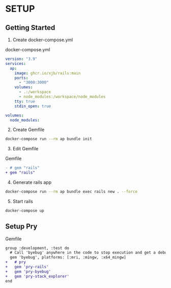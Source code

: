# SETUP

## Getting Started

1. Create docker-compose.yml

docker-compose.yml
```yml
version: "3.9"
services:
  ap:
    image: ghcr.io/xjb/rails:main
    ports:
      - "3000:3000"
    volumes:
      - .:/workspace
      - node_modules:/workspace/node_modules
    tty: true
    stdin_open: true

volumes:
  node_modules:
```

2. Create Gemfile

```bash
docker-compose run --rm ap bundle init
```

3. Edit Gemfile

Gemfile
```diff
- # gem "rails"
+ gem "rails"
```

4. Generate rails app

```bash
docker-compose run --rm ap bundle exec rails new . --force
```

5. Start rails

```bash
docker-compose up
```


## Setup Pry

Gemfile
```diff
group :development, :test do
  # Call 'byebug' anywhere in the code to stop execution and get a debugger console
  gem 'byebug', platforms: [:mri, :mingw, :x64_mingw]
+   # pry
+   gem 'pry-rails'
+   gem 'pry-byebug'
+   gem 'pry-stack_explorer'
end
```

